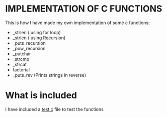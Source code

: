 # IMPLEMENTATION OF C FUNCTIONS

This is how I have made my own implementation of some c functions:

- _strlen ( using for loop)
- _strlen ( using Recursion)
- _puts_recursion
- _pow_recursion
- _putchar
- _strcmp
- _strcat
- factorial
- _puts_rev (Prints strings in reverse)

# What is included

I have included a [test.c](test.c) file to test the functions
